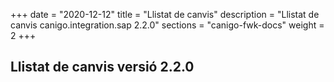 +++
date        = "2020-12-12"
title       = "Llistat de canvis"
description = "Llistat de canvis canigo.integration.sap 2.2.0"
sections    = "canigo-fwk-docs"
weight		= 2
+++

## Llistat de canvis versió 2.2.0

